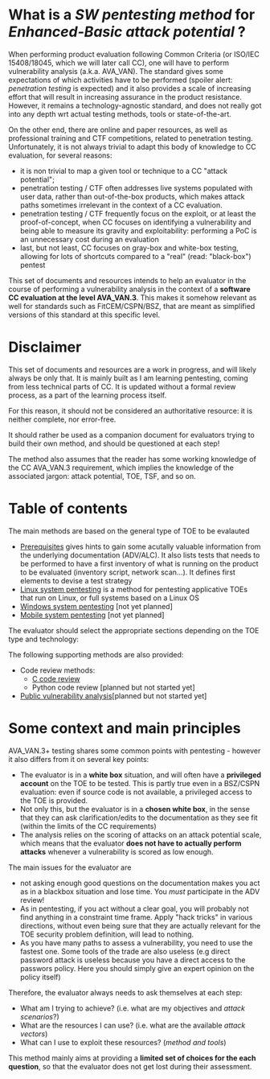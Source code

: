 # What is a _SW pentesting method_ for _Enhanced-Basic attack potential_ ?

When performing product evaluation following Common Criteria (or ISO/IEC 15408/18045, which we will later call CC), one will have to perform vulnerability analysis (a.k.a. AVA_VAN). The standard gives some expectations of which activities have to be performed (spoiler alert: *penetration testing* is expected) and it also provides a scale of increasing effort that will result in increasing assurance in the product resistance. However, it remains a technology-agnostic standard, and does not really got into any depth wrt actual testing methods, tools or state-of-the-art.

On the other end, there are online and paper resources, as well as professional training and CTF competitions, related to penetration testing. Unfortunately, it is not always trivial to adapt this body of knowledge to CC evaluation, for several reasons:
 - it is non trivial to map a given tool or technique to a CC "attack potential";
 - penetration testing / CTF often addresses live systems populated with user data, rather than out-of-the-box products, which makes attack paths sometimes irrelevant in the context of a CC evaluation. 
 - penetration testing / CTF frequently focus on the exploit, or at least the proof-of-concept, when CC focuses on identifying a vulnerability and being able to measure its gravity and exploitability: performing a PoC is an unnecessary cost during an evaluation
 - last, but not least, CC focuses on gray-box and white-box testing, allowing for lots of shortcuts compared to a "real" (read: "black-box") pentest 

This set of documents and resources intends to help an evaluator in the course of performing a vulnerability analysis in the context of a **software CC evaluation at the level AVA_VAN.3**. This makes it somehow relevant as well for standards such as FitCEM/CSPN/BSZ, that are meant as simplified versions of this standard at this specific level.

# Disclaimer
This set of documents and resources are a work in progress, and will likely always be only that. It is mainly built as I am learning pentesting, coming from less technical parts of CC. It is updated without a formal review process, as a part of the learning process itself. 

For this reason, it should not be considered an authoritative resource: it is neither complete, nor error-free.

It should rather be used as a companion document for evaluators trying to build their own method, and should be questioned at each step!

The method also assumes that the reader has some working knowledge of the CC AVA_VAN.3 requirement, which implies the knowledge of the associated jargon: attack potential, TOE, TSF, and so on. 

# Table of contents
The main methods are based on the general type of TOE to be evalauted

 - [Prerequisites](_0_Linux_pentest/0_Prerequisites.md) gives hints to gain some acutally valuable information from the underlying documentation (ADV/ALC). It also lists tests that needs to be performed to have a first inventory of what is running on the product to be evaluated (inventory script, network scan...). It defines first elements to devise a test strategy   
 - [Linux system pentesting](_0_Linux_pentest/1_Linux_system_pentesting.md) is a method for pentesting applicative TOEs that run on Linux, or full systems based on a Linux OS
 - [Windows system pentesting](...) [not yet planned] 
 - [Mobile system pentesting](...) [not yet planned]

The evaluator should select the appropriate sections depending on the TOE type and technology:

The following supporting methods are also provided:
 - Code review methods:
     - [C code review](_0_Linux_pentest\Code_review\C_code_review_VAN3.md)
     - Python code review [planned but not started yet] 
 - [Public vulnerability analysis](_1_Public_vulnerability_analysis/Public_vulnerability_analysis_101.md)[planned but not started yet]

 


# Some context and main principles

AVA_VAN.3+ testing shares some common points with pentesting - however it also differs from it on several key points:
 - The evaluator is in a **white box** situation, and will often have a **privileged account** on the TOE to be tested. This is partly true even in a BSZ/CSPN evaluation: even if source code is not available, a privileged access to the TOE is provided.
 - Not only this, but the evaluator is in a **chosen white box**, in the sense that they can ask clarification/edits to the documentation as they see fit (within the limits of the CC requirements)
 - The analysis relies on the scoring of attacks on an attack potential scale, which means that the evaluator **does not have to actually perform attacks** whenever a vulnerability is scored as low enough.   

The main issues for the evaluator are
 - not asking enough good questions on the documentation makes you act as in a blackbox situation and lose time. You _must_ participate in the ADV review!
 - As in pentesting, if you act without a clear goal, you will probably not find anything in a constraint time frame. Apply "hack tricks" in various directions, without even being sure that they are actually relevant for the TOE security problem definition, will lead to nothing.
 - As you have many paths to assess a vulnerability, you need to use the fastest one. Some tools of the trade are also useless (e.g direct password attack is useless because you have a direct access to the passwors policy. Here you should simply give an expert opinion on the policy itself)

Therefore, the evaluator always needs to ask themselves at each step:
 - What am I trying to achieve? (i.e. what are my objectives and _attack scenarios_?) 
 - What are the resources I can use? (i.e. what are the available _attack vectors_)
 - What can I use to exploit these resources? (_method and tools_)

This method mainly aims at providing a **limited set of choices for the each question**, so that the evaluator does not get lost during their assessment. 


